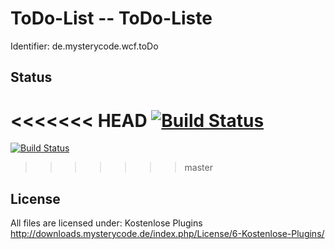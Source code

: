 ToDo-List -- ToDo-Liste
=======================
Identifier: de.mysterycode.wcf.toDo

Status
----------------
<<<<<<< HEAD
[![Build Status](https://travis-ci.org/MysteryCode/de.mysterycode.wcf.toDo.svg?branch=1.1.x)](https://travis-ci.org/MysteryCode/de.mysterycode.wcf.toDo)
=======
[![Build Status](https://travis-ci.org/MysteryCode/de.mysterycode.wcf.toDo.svg?branch=master)](https://travis-ci.org/MysteryCode/de.mysterycode.wcf.toDo)
>>>>>>> master

License
----------------
All files are licensed under: Kostenlose Plugins http://downloads.mysterycode.de/index.php/License/6-Kostenlose-Plugins/
